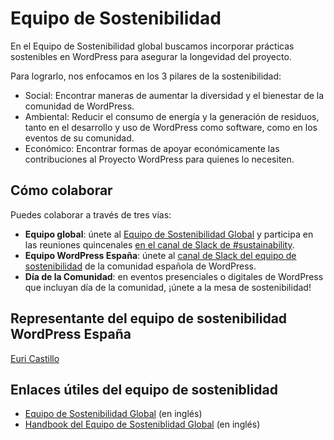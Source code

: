 # Equipo de Sostenibilidad

En el Equipo de Sostenibilidad global buscamos incorporar prácticas sostenibles en WordPress para asegurar la longevidad del proyecto.

Para lograrlo, nos enfocamos en los 3 pilares de la sostenibilidad:

- Social: Encontrar maneras de aumentar la diversidad y el bienestar de la comunidad de WordPress.
- Ambiental: Reducir el consumo de energía y la generación de residuos, tanto en el desarrollo y uso de WordPress como software, como en los eventos de su comunidad.
- Económico: Encontrar formas de apoyar económicamente las contribuciones al Proyecto WordPress para quienes lo necesiten.



## Cómo colaborar

Puedes colaborar a través de tres vías:

- **Equipo global**: únete al [Equipo de Sostenibilidad Global](https://make.wordpress.org/sustainability/) y participa en las reuniones quincenales [en el canal de Slack de #sustainability](https://wordpress.slack.com/archives/sustainability/).
- **Equipo WordPress España**: únete al [canal de Slack del equipo de sostenibilidad](https://wpes.slack.com/archives/C07PAKXJ2PN) de la comunidad española de WordPress.
- **Día de la Comunidad**: en eventos presenciales o digitales de WordPress que incluyan día de la comunidad, ¡únete a la mesa de sostenibilidad! 


## Representante del equipo de sostenibilidad WordPress España

[Euri Castillo](https://wpes.slack.com/team/U0220N4MA1E)

## Enlaces útiles del equipo de sosteniblidad

- [Equipo de Sostenibilidad Global](https://make.wordpress.org/sustainability/) (en inglés)
- [Handbook del Equipo de Sosteniblidad Global](https://make.wordpress.org/sustainability/handbook/) (en inglés)
